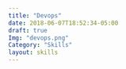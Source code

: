 ```yaml
---
title: "Devops"
date: 2018-06-07T18:52:34-05:00
draft: true
Img: "devops.png"
Category: "Skills"
layout: skills
---
```


